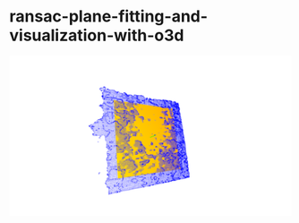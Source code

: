 # ransac-plane-fitting-and-visualization-with-o3d

![ransac_fit](https://github.com/yuki-inaho/ransac-plane-fitting-and-visualization-with-o3d/blob/master/Screenshot%20from%202019-09-26%2016-04-41.png "result")
